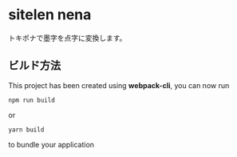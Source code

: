 # sitelen nena

トキポナで墨字を点字に変換します。

## ビルド方法

This project has been created using **webpack-cli**, you can now run

```
npm run build
```

or

```
yarn build
```

to bundle your application
